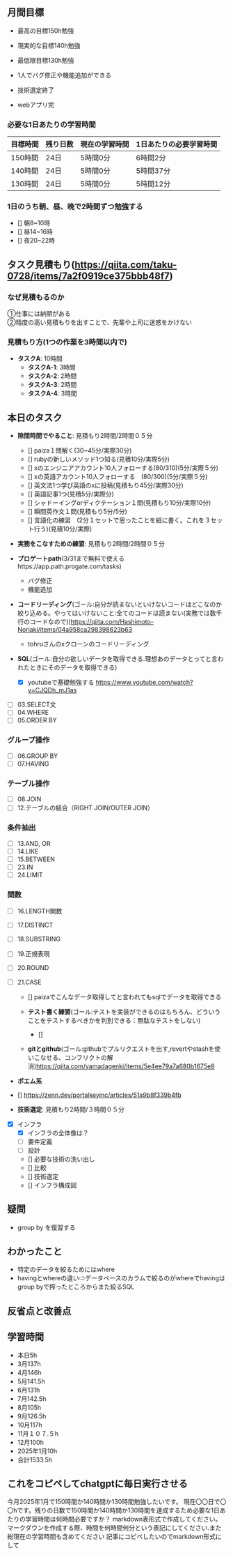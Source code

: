 

## 月間目標
- 最高の目標150h勉強
- 現実的な目標140h勉強
- 最低限目標130h勉強
- 1人でバグ修正や機能追加ができる


- 技術選定終了
- webアプリ完

### 必要な1日あたりの学習時間

| 目標時間 | 残り日数 | 現在の学習時間 | 1日あたりの必要学習時間 |
|----------|----------|----------------|--------------------------|
| 150時間  | 24日     | 5時間0分       | 6時間2分                 |
| 140時間  | 24日     | 5時間0分       | 5時間37分                |
| 130時間  | 24日     | 5時間0分       | 5時間12分                |


### 1日のうち朝、昼、晩で2時間ずつ勉強する
- [] 朝8~10時
- [] 昼14~16時
- [] 夜20~22時



## タスク見積もり(https://qiita.com/taku-0728/items/7a2f0919ce375bbb48f7)
### なぜ見積もるのか   
①仕事には納期がある  
②精度の高い見積もりを出すことで、先輩や上司に迷惑をかけない

### 見積もり方(1つの作業を3時間以内で)
- **タスクA**: 10時間
  - **タスクA-1**: 3時間
  - **タスクA-2**: 2時間
  - **タスクA-3**: 2時間
  - **タスクA-4**: 3時間


## 本日のタスク

  - **隙間時間でやること**: 見積もり2時間/2時間０５分
    - [] paiza１問解く(30~45分/実際30分)
    - [] rubyの新しいメソッド1つ知る(見積10分/実際5分)
    - [] xのエンジニアアカウント10人フォローする(80/310)(5分/実際５分)
    - [] xの英語アカウント10人フォローする　(80/300)(5分/実際５分)
    - [] 英文法1つ学び英語のxに投稿(見積もり45分/実際30分)
    - [] 英語記事1つ(見積5分/実際分)
    - [] シャドーイングorディクテーション１問(見積もり10分/実際10分)
    - [] 瞬間英作文１問(見積もり5分/5分)
    - [] 言語化の練習　(2分１セットで思ったことを紙に書く。これを３セット行う)(見積10分/実際)

 - **実務をこなすための練習**: 見積もり2時間/2時間０５分
  - **プロゲートpath**(3/31まで無料で使えるhttps://app.path.progate.com/tasks)
    - バグ修正
    - 機能追加

  - **コードリーディング**(ゴール:自分が読まないといけないコードはどこなのか絞り込める。やってはいけないこと:全てのコードは読まない(実務では数千行のコードなので))https://qiita.com/Hashimoto-Noriaki/items/04a958ca298398623b63
    - tohruさんのxクローンのコードリーディング
  
  - **SQL**(ゴール:自分の欲しいデータを取得できる.理想あのデータとってと言われたときにそのデータを取得できる)
     - [x] youtubeで基礎勉強する https://www.youtube.com/watch?v=CJQDh_mJ1as


- [ ] 03.SELECT文
- [ ] 04.WHERE
- [ ] 05.ORDER BY

### グループ操作
- [ ] 06.GROUP BY
- [ ] 07.HAVING

### テーブル操作
- [ ] 08.JOIN
- [ ] 12.テーブルの結合（RIGHT JOIN/OUTER JOIN）

### 条件抽出
- [ ] 13.AND, OR
- [ ] 14.LIKE
- [ ] 15.BETWEEN
- [ ] 23.IN
- [ ] 24.LIMIT

### 関数
- [ ] 16.LENGTH関数
- [ ] 17.DISTINCT
- [ ] 18.SUBSTRING
- [ ] 19.正規表現
- [ ] 20.ROUND
- [ ] 21.CASE

     - [] paizaでこんなデータ取得してと言われてもsqlでデータを取得できる
  
  - **テスト書く練習**(ゴール:テストを実装ができるのはもちろん、どういうことをテストするべきかを判別できる：無駄なテストをしない)
    - []
   
  - **gitとgithub**(ゴール:githubでプルリクエストを出す,revertやstashを使いこなせる、コンフリクトの解消)https://qiita.com/yamadagenki/items/5e4ee79a7a680b1675e8

 - **ポエム系**
 - [] https://zenn.dev/portalkeyinc/articles/51a9b8f339b4fb
  
  - **技術選定**: 見積もり2時間/３時間０５分
  - [x] インフラ
    - [x] インフラの全体像は？
    - [ ] 要件定義
    - [ ] 設計
    - [] 必要な技術の洗い出し
    - [] 比較
    - [] 技術選定
    - [] インフラ構成図
     
  

    

## 疑問
- group by を復習する




## わかったこと
- 特定のデータを絞るためにはwhere
- havingとwhereの違い⇨データベースのカラムで絞るのがwhereでhavingはgroup byで搾ったところからまた絞るSQL


## 反省点と改善点



## 学習時間
 - 本日5h
  - 3月137h
  - 4月146h
  - 5月141.5h
  - 6月131h
  - 7月142.5h
  - 8月105h
  - 9月126.5h
  - 10月117h
  - 11月１０７.５h
  - 12月100h
  - 2025年1月10h
  - 合計1533.5h

 ## これをコピペしてchatgptに毎日実行させる
今月2025年1月で150時間か140時間か130時間勉強したいです。
現在〇〇日で〇〇hです。残りの日数で150時間か140時間か130時間を達成するため必要な1日あたりの学習時間は何時間必要ですか？
markdown表形式で作成してください。マークダウンを作成する際、時間を何時間何分という表記にしてください.また総現在の学習時間も含めてください
記事にコピペしたいのでmarkdown形式にして
 
